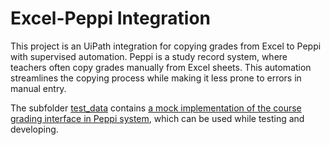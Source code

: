# Excel-Peppi Integration

This project is an UiPath integration for copying grades from Excel to Peppi with supervised automation. Peppi is a study record system, where teachers often copy grades manually from Excel sheets. This automation streamlines the copying process while making it less prone to errors in manual entry.

The subfolder [test_data](test_data/) contains [a mock implementation of the course grading interface in Peppi system](./test_data/index.html), which can be used while testing and developing.
